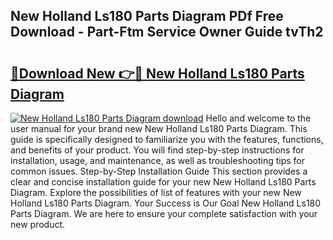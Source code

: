 ## New Holland Ls180 Parts Diagram PDf Free Download - Part-Ftm Service Owner Guide tvTh2

# <h2><a href="http://dfhj5f.blite.top/?on=New+Holland+Ls180+Parts+Diagram">🔗Download New 👉🔴 New Holland Ls180 Parts Diagram</a></h2>

[![New Holland Ls180 Parts Diagram download](https://i.imgur.com/lujVjoI.png)](http://dfhj5f.blite.top/?on=New+Holland+Ls180+Parts+Diagram)
Hello and welcome to the user manual for your brand new New Holland Ls180 Parts Diagram. This guide is specifically designed to familiarize you with the features, functions, and benefits of your product. You will find step-by-step instructions for installation, usage, and maintenance, as well as troubleshooting tips for common issues. Step-by-Step Installation Guide This section provides a clear and concise installation guide for your new New Holland Ls180 Parts Diagram. Explore the possibilities of list of features with your new New Holland Ls180 Parts Diagram. Your Success is Our Goal New Holland Ls180 Parts Diagram. We are here to ensure your complete satisfaction with your new product.
